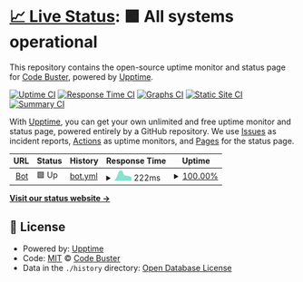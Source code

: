 # [📈 Live Status](https://free-code-buster.github.io/bot-check): <!--live status--> **🟩 All systems operational**

This repository contains the open-source uptime monitor and status page for [Code Buster](https://hacknorris.neocities.org/), powered by [Upptime](https://github.com/upptime/upptime).

[![Uptime CI](https://github.com/free-code-buster/bot-check/workflows/Uptime%20CI/badge.svg)](https://github.com/free-code-buster/bot-check/actions?query=workflow%3A%22Uptime+CI%22)
[![Response Time CI](https://github.com/free-code-buster/bot-check/workflows/Response%20Time%20CI/badge.svg)](https://github.com/free-code-buster/bot-check/actions?query=workflow%3A%22Response+Time+CI%22)
[![Graphs CI](https://github.com/free-code-buster/bot-check/workflows/Graphs%20CI/badge.svg)](https://github.com/free-code-buster/bot-check/actions?query=workflow%3A%22Graphs+CI%22)
[![Static Site CI](https://github.com/free-code-buster/bot-check/workflows/Static%20Site%20CI/badge.svg)](https://github.com/free-code-buster/bot-check/actions?query=workflow%3A%22Static+Site+CI%22)
[![Summary CI](https://github.com/free-code-buster/bot-check/workflows/Summary%20CI/badge.svg)](https://github.com/free-code-buster/bot-check/actions?query=workflow%3A%22Summary+CI%22)

With [Upptime](https://upptime.js.org), you can get your own unlimited and free uptime monitor and status page, powered entirely by a GitHub repository. We use [Issues](https://github.com/free-code-buster/bot-check/issues) as incident reports, [Actions](https://github.com/free-code-buster/bot-check/actions) as uptime monitors, and [Pages](https://free-code-buster.github.io/bot-check) for the status page.

<!--start: status pages-->
<!-- This summary is generated by Upptime (https://github.com/upptime/upptime) -->
<!-- Do not edit this manually, your changes will be overwritten -->
<!-- prettier-ignore -->
| URL | Status | History | Response Time | Uptime |
| --- | ------ | ------- | ------------- | ------ |
| <img alt="" src="https://icons.duckduckgo.com/ip3/tux-bot-cogged-update-as-of-8122.hacknorris.repl.co.ico" height="13"> [Bot](https://tux-bot-cogged-update-as-of-8122.hacknorris.repl.co) | 🟩 Up | [bot.yml](https://github.com/hacknorris-code/bot-check/commits/HEAD/history/bot.yml) | <details><summary><img alt="Response time graph" src="./graphs/bot/response-time-week.png" height="20"> 222ms</summary><br><a href="https://hacknorris-code.github.io/bot-check/history/bot"><img alt="Response time 1406" src="https://img.shields.io/endpoint?url=https%3A%2F%2Fraw.githubusercontent.com%2Fhacknorris-code%2Fbot-check%2FHEAD%2Fapi%2Fbot%2Fresponse-time.json"></a><br><a href="https://hacknorris-code.github.io/bot-check/history/bot"><img alt="24-hour response time 215" src="https://img.shields.io/endpoint?url=https%3A%2F%2Fraw.githubusercontent.com%2Fhacknorris-code%2Fbot-check%2FHEAD%2Fapi%2Fbot%2Fresponse-time-day.json"></a><br><a href="https://hacknorris-code.github.io/bot-check/history/bot"><img alt="7-day response time 222" src="https://img.shields.io/endpoint?url=https%3A%2F%2Fraw.githubusercontent.com%2Fhacknorris-code%2Fbot-check%2FHEAD%2Fapi%2Fbot%2Fresponse-time-week.json"></a><br><a href="https://hacknorris-code.github.io/bot-check/history/bot"><img alt="30-day response time 609" src="https://img.shields.io/endpoint?url=https%3A%2F%2Fraw.githubusercontent.com%2Fhacknorris-code%2Fbot-check%2FHEAD%2Fapi%2Fbot%2Fresponse-time-month.json"></a><br><a href="https://hacknorris-code.github.io/bot-check/history/bot"><img alt="1-year response time 1406" src="https://img.shields.io/endpoint?url=https%3A%2F%2Fraw.githubusercontent.com%2Fhacknorris-code%2Fbot-check%2FHEAD%2Fapi%2Fbot%2Fresponse-time-year.json"></a></details> | <details><summary><a href="https://hacknorris-code.github.io/bot-check/history/bot">100.00%</a></summary><a href="https://hacknorris-code.github.io/bot-check/history/bot"><img alt="All-time uptime 97.94%" src="https://img.shields.io/endpoint?url=https%3A%2F%2Fraw.githubusercontent.com%2Fhacknorris-code%2Fbot-check%2FHEAD%2Fapi%2Fbot%2Fuptime.json"></a><br><a href="https://hacknorris-code.github.io/bot-check/history/bot"><img alt="24-hour uptime 100.00%" src="https://img.shields.io/endpoint?url=https%3A%2F%2Fraw.githubusercontent.com%2Fhacknorris-code%2Fbot-check%2FHEAD%2Fapi%2Fbot%2Fuptime-day.json"></a><br><a href="https://hacknorris-code.github.io/bot-check/history/bot"><img alt="7-day uptime 100.00%" src="https://img.shields.io/endpoint?url=https%3A%2F%2Fraw.githubusercontent.com%2Fhacknorris-code%2Fbot-check%2FHEAD%2Fapi%2Fbot%2Fuptime-week.json"></a><br><a href="https://hacknorris-code.github.io/bot-check/history/bot"><img alt="30-day uptime 100.00%" src="https://img.shields.io/endpoint?url=https%3A%2F%2Fraw.githubusercontent.com%2Fhacknorris-code%2Fbot-check%2FHEAD%2Fapi%2Fbot%2Fuptime-month.json"></a><br><a href="https://hacknorris-code.github.io/bot-check/history/bot"><img alt="1-year uptime 97.94%" src="https://img.shields.io/endpoint?url=https%3A%2F%2Fraw.githubusercontent.com%2Fhacknorris-code%2Fbot-check%2FHEAD%2Fapi%2Fbot%2Fuptime-year.json"></a></details>

<!--end: status pages-->

[**Visit our status website →**](https://free-code-buster.github.io/bot-check)

## 📄 License

- Powered by: [Upptime](https://github.com/upptime/upptime)
- Code: [MIT](./LICENSE) © [Code Buster](https://hacknorris.neocities.org/)
- Data in the `./history` directory: [Open Database License](https://opendatacommons.org/licenses/odbl/1-0/)
